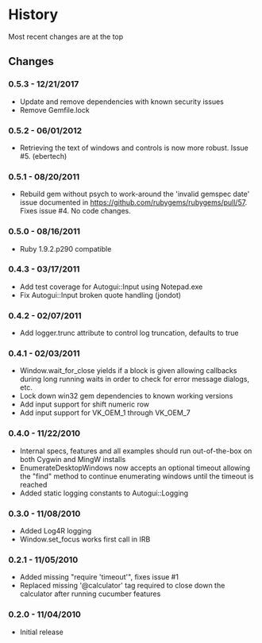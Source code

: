History
=======
Most recent changes are at the top

Changes
-------

### 0.5.3 - 12/21/2017 ###

* Update and remove dependencies with known security issues
* Remove Gemfile.lock

### 0.5.2 - 06/01/2012 ###

* Retrieving the text of windows and controls is now more robust. Issue #5. (ebertech)

### 0.5.1 - 08/20/2011 ###

* Rebuild gem without psych to work-around the 'invalid gemspec date' issue
  documented in https://github.com/rubygems/rubygems/pull/57.  Fixes issue #4.
  No code changes.

### 0.5.0 - 08/16/2011 ###

* Ruby 1.9.2.p290 compatible

### 0.4.3 - 03/17/2011 ###

* Add test coverage for Autogui::Input using Notepad.exe
* Fix Autogui::Input broken quote handling (jondot)

### 0.4.2 - 02/07/2011 ###

* Add logger.trunc attribute to control log truncation, defaults to true

### 0.4.1 - 02/03/2011 ###

* Window.wait_for_close yields if a block is given allowing callbacks during
  long running waits in order to check for error message dialogs, etc.
* Lock down win32 gem dependencies to known working versions
* Add input support for shift numeric row
* Add input support for VK_OEM_1 through VK_OEM_7

### 0.4.0 - 11/22/2010 ###

* Internal specs, features and all examples should run out-of-the-box on both Cygwin and MingW installs
* EnumerateDesktopWindows now accepts an optional timeout allowing the "find"
  method to continue enumerating windows until the timeout is reached
* Added static logging constants to Autogui::Logging

### 0.3.0 - 11/08/2010 ###

* Added Log4R logging
* Window.set_focus works first call in IRB

### 0.2.1 - 11/05/2010 ###

* Added missing "require 'timeout'", fixes issue #1
* Replaced missing '@calculator' tag required to close down the calculator
  after running cucumber features

### 0.2.0 - 11/04/2010 ###

* Initial release
